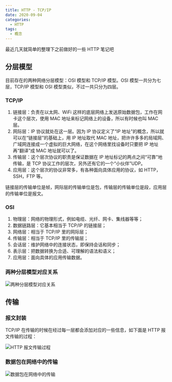 ```yaml
---
title: HTTP - TCP/IP
date: 2020-09-04
categories:
  - HTTP
tags:
  - 概念
---
```


最近几天就简单的整理下之前做好的一些 HTTP 笔记吧

## 分层模型

目前存在的两种网络分层模型：OSI 模型和 TCP/IP 模型。OSI 模型一共分为七层，TCP/IP 模型和 OSI 模型类似，不过一共只分为四层。

### TCP/IP

1. 链接层：负责在以太网、WiFi 这样的底层网络上发送原始数据包，工作在网卡这个层次，使用 MAC 地址来标记网络上的设备，所以有时候也叫 MAC 层。
2. 网际层：IP 协议就处在这一层。因为 IP 协议定义了“IP 地址”的概念，所以就可以在“链接层”的基础上，用 IP 地址取代 MAC 地址，把许许多多的局域网、广域网连接成一个虚拟的巨大网络，在这个网络里找设备时只要把 IP 地址再“翻译”成 MAC 地址就可以了。
3. 传输层：这个层次协议的职责是保证数据在 IP 地址标记的两点之间“可靠”地传输，是 TCP 协议工作的层次，另外还有它的一个“小伙伴”UDP。
4. 应用层：这个层次的协议非常多，有各种面向具体应用的协议，如 HTTP，SSH，FTP 等。

链接层的传输单位是帧，网际层的传输单位是包，传输层的传输单位是段，应用层的传输单位是报文。

### OSI

1. 物理层：网络的物理形式，例如电缆、光纤、网卡、集线器等等；
2. 数据链路层：它基本相当于 TCP/IP 的链接层；
3. 网络层：相当于 TCP/IP 里的网际层；
4. 传输层：相当于 TCP/IP 里的传输层；
5. 会话层：维护网络中的连接状态，即保持会话和同步；
6. 表示层：把数据转换为合适、可理解的语法和语义；
7. 应用层：面向具体的应用传输数据。

### 两种分层模型对应关系

![两种分层模型对应关系](https://cdn.jsdelivr.net/gh/syfxlin/pic/2020/09/20200904191805.png)

## 传输

### 报文封装

TCP/IP 在传输的时候在经过每一层都会添加对应的一些信息，如下面是 HTTP 报文传输的过程：

![HTTP 报文传输过程](https://cdn.jsdelivr.net/gh/syfxlin/pic/2020/09/20200904191950.png)

### 数据包在网络中的传输

![数据包在网络中的传输](https://cdn.jsdelivr.net/gh/syfxlin/pic/2020/09/20200904192221.png)
